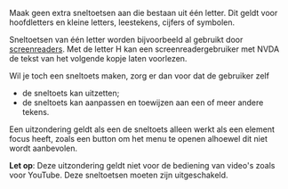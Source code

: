 <!-- @license CC0-1.0 -->

Maak geen extra sneltoetsen aan die bestaan uit één letter. Dit geldt voor hoofdletters en kleine letters, leestekens, cijfers of symbolen.

Sneltoetsen van één letter worden bijvoorbeeld al gebruikt door [screenreaders](/woordenlijst/#screenreader). Met de letter H kan een screenreadergebruiker met NVDA de tekst van het volgende kopje laten voorlezen.

Wil je toch een sneltoets maken, zorg er dan voor dat de gebruiker zelf

- de sneltoets kan uitzetten;
- de sneltoets kan aanpassen en toewijzen aan een of meer andere tekens.

Een uitzondering geldt als een de sneltoets alleen werkt als een element focus heeft, zoals een button om het menu te openen alhoewel dit niet wordt aanbevolen.

**Let op**: Deze uitzondering geldt niet voor de bediening van video's zoals voor YouTube. Deze sneltoetsen moeten zijn uitgeschakeld.
